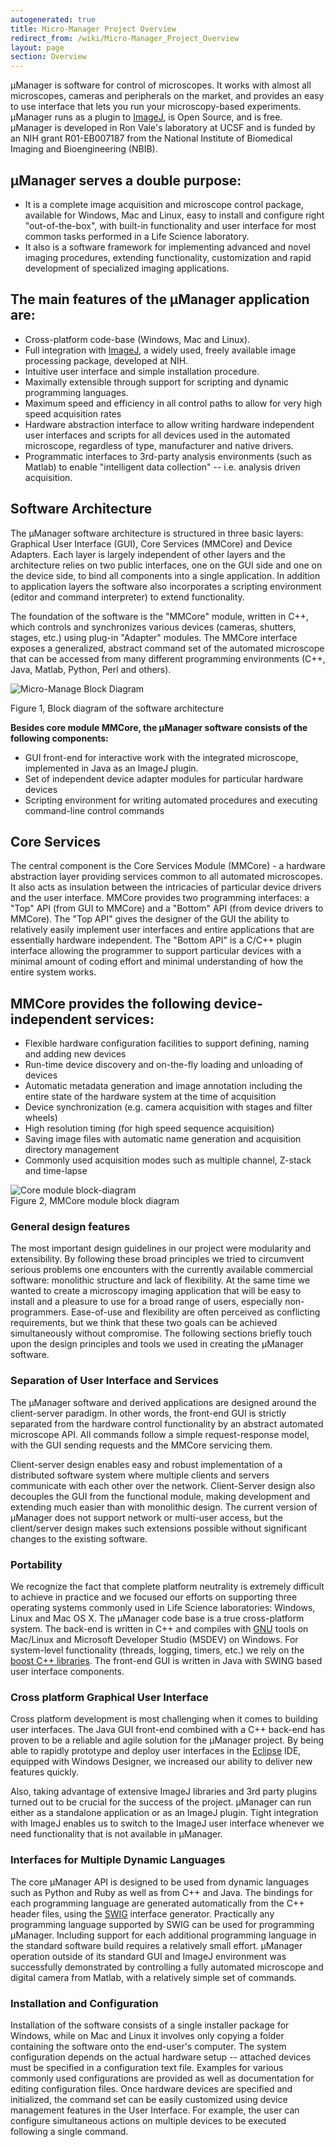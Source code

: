 ```yaml
---
autogenerated: true
title: Micro-Manager Project Overview
redirect_from: /wiki/Micro-Manager_Project_Overview
layout: page
section: Overview
---
```



µManager is software for control of microscopes. It works with almost
all microscopes, cameras and peripherals on the market, and provides an
easy to use interface that lets you run your microscopy-based
experiments. µManager runs as a plugin to
[ImageJ](http://rsbweb.nih.gov/ij), is Open Source, and is free.
µManager is developed in Ron Vale's laboratory at UCSF and is funded by
an NIH grant R01-EB007187 from the National Institute of Biomedical
Imaging and Bioengineering (NBIB).

## µManager serves a double purpose:

-   It is a complete image acquisition and microscope control package,
    available for Windows, Mac and Linux, easy to install and configure
    right "out-of-the-box", with built-in functionality and user
    interface for most common tasks performed in a Life Science
    laboratory.
-   It also is a software framework for implementing advanced and novel
    imaging procedures, extending functionality, customization and rapid
    development of specialized imaging applications.


## The main features of the µManager application are:

-   Cross-platform code-base (Windows, Mac and Linux).
-   Full integration with [ImageJ](http://rsb.info.nih.gov/ij/), a
    widely used, freely available image processing package, developed at
    NIH.
-   Intuitive user interface and simple installation procedure.
-   Maximally extensible through support for scripting and dynamic
    programming languages.
-   Maximum speed and efficiency in all control paths to allow for very
    high speed acquisition rates
-   Hardware abstraction interface to allow writing hardware independent
    user interfaces and scripts for all devices used in the automated
    microscope, regardless of type, manufacturer and native drivers.
-   Programmatic interfaces to 3rd-party analysis environments (such as
    Matlab) to enable "intelligent data collection" -- i.e. analysis
    driven acquisition.

## Software Architecture

The µManager software architecture is structured in three basic layers:
Graphical User Interface (GUI), Core Services (MMCore) and Device
Adapters. Each layer is largely independent of other layers and the
architecture relies on two public interfaces, one on the GUI side and
one on the device side, to bind all components into a single
application. In addition to application layers the software also
incorporates a scripting environment (editor and command interpreter) to
extend functionality.

The foundation of the software is the "MMCore" module, written in C++,
which controls and synchronizes various devices (cameras, shutters,
stages, etc.) using plug-in "Adapter" modules. The MMCore interface
exposes a generalized, abstract command set of the automated microscope
that can be accessed from many different programming environments (C++,
Java, Matlab, Python, Perl and others).

![Micro-Manage Block
Diagram](media/Block_diagram.gif "Micro-Manage Block Diagram")

Figure 1, Block diagram of the software architecture

**Besides core module MMCore, the µManager software consists of the
following components:**

-   GUI front-end for interactive work with the integrated microscope,
    implemented in Java as an ImageJ plugin.
-   Set of independent device adapter modules for particular hardware
    devices
-   Scripting environment for writing automated procedures and executing
    command-line control commands

## Core Services

The central component is the Core Services Module (MMCore) - a hardware
abstraction layer providing services common to all automated
microscopes. It also acts as insulation between the intricacies of
particular device drivers and the user interface. MMCore provides two
programming interfaces: a "Top" API (from GUI to MMCore) and a "Bottom"
API (from device drivers to MMCore). The "Top API" gives the designer of
the GUI the ability to relatively easily implement user interfaces and
entire applications that are essentially hardware independent. The
"Bottom API" is a C/C++ plugin interface allowing the programmer to
support particular devices with a minimal amount of coding effort and
minimal understanding of how the entire system works.

## MMCore provides the following device-independent services:

-   Flexible hardware configuration facilities to support defining,
    naming and adding new devices
-   Run-time device discovery and on-the-fly loading and unloading of
    devices
-   Automatic metadata generation and image annotation including the
    entire state of the hardware system at the time of acquisition
-   Device synchronization (e.g. camera acquisition with stages and
    filter wheels)
-   High resolution timing (for high speed sequence acquisition)
-   Saving image files with automatic name generation and acquisition
    directory management
-   Commonly used acquisition modes such as multiple channel, Z-stack
    and time-lapse

![Core module
block-diagram](media/Core_module.gif "fig:Core module block-diagram")  
Figure 2, MMCore module block diagram  


### General design features

The most important design guidelines in our project were modularity and
extensibility. By following these broad principles we tried to
circumvent serious problems one encounters with the currently available
commercial software: monolithic structure and lack of flexibility. At
the same time we wanted to create a microscopy imaging application that
will be easy to install and a pleasure to use for a broad range of
users, especially non-programmers. Ease-of-use and flexibility are often
perceived as conflicting requirements, but we think that these two goals
can be achieved simultaneously without compromise. The following
sections briefly touch upon the design principles and tools we used in
creating the µManager software.  

### Separation of User Interface and Services

The µManager software and derived applications are designed around the
client-server paradigm. In other words, the front-end GUI is strictly
separated from the hardware control functionality by an abstract
automated microscope API. All commands follow a simple request-response
model, with the GUI sending requests and the MMCore servicing them.

Client-server design enables easy and robust implementation of a
distributed software system where multiple clients and servers
communicate with each other over the network. Client-Server design also
decouples the GUI from the functional module, making development and
extending much easier than with monolithic design. The current version
of µManager does not support network or multi-user access, but the
client/server design makes such extensions possible without significant
changes to the existing software.

### Portability

We recognize the fact that complete platform neutrality is extremely
difficult to achieve in practice and we focused our efforts on
supporting three operating systems commonly used in Life Science
laboratories: Windows, Linux and Mac OS X. The µManager code base is a
true cross-platform system. The back-end is written in C++ and compiles
with [GNU](http://www.gnu.org/) tools on Mac/Linux and Microsoft
Developer Studio (MSDEV) on Windows. For system-level functionality
(threads, logging, timers, etc.) we rely on the [boost C++
libraries](http://www.boost.org/). The front-end GUI is written in Java
with SWING based user interface components.  

### Cross platform Graphical User Interface

Cross platform development is most challenging when it comes to building
user interfaces. The Java GUI front-end combined with a C++ back-end has
proven to be a reliable and agile solution for the µManager project. By
being able to rapidly prototype and deploy user interfaces in the
[Eclipse](http://www.eclipse.org) IDE, equipped with Windows Designer,
we increased our ability to deliver new features quickly.  

Also, taking advantage of extensive ImageJ libraries and 3rd party
plugins turned out to be crucial for the success of the project.
µManager can run either as a standalone application or as an ImageJ
plugin. Tight integration with ImageJ enables us to switch to the ImageJ
user interface whenever we need functionality that is not available in
µManager.  

### Interfaces for Multiple Dynamic Languages

The core µManager API is designed to be used from dynamic languages such
as Python and Ruby as well as from C++ and Java. The bindings for each
programming language are generated automatically from the C++ header
files, using the [SWIG](http://www.swig.org/) interface generator.
Practically any programming language supported by SWIG can be used for
programming µManager. Including support for each additional programming
language in the standard software build requires a relatively small
effort. µManager operation outside of its standard GUI and ImageJ
environment was successfully demonstrated by controlling a fully
automated microscope and digital camera from Matlab, with a relatively
simple set of commands.  

### Installation and Configuration

Installation of the software consists of a single installer package for
Windows, while on Mac and Linux it involves only copying a folder
containing the software onto the end-user's computer. The system
configuration depends on the actual hardware setup -- attached devices
must be specified in a configuration text file. Examples for various
commonly used configurations are provided as well as documentation for
editing configuration files. Once hardware devices are specified and
initialized, the command set can be easily customized using device
management features in the User Interface. For example, the user can
configure simultaneous actions on multiple devices to be executed
following a single command.  
